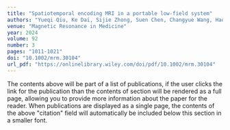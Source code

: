 ```yaml
---
title: "Spatiotemporal encoding MRI in a portable low-field system"
authors: "Yueqi Qiu, Ke Dai, Sijie Zhong, Suen Chen, Changyue Wang, Hao Chen, Lucio Frydman, Zhiyong Zhang"
venue: "Magnetic Resonance in Medicine"
year: 2024
volume: 92
number: 3
pages: "1011-1021"
doi: "10.1002/mrm.30104"
url_pdf: "https://onlinelibrary.wiley.com/doi/pdf/10.1002/mrm.30104"
---
```


The contents above will be part of a list of publications, if the user clicks the link for the publication than the contents of section will be rendered as a full page, allowing you to provide more information about the paper for the reader. When publications are displayed as a single page, the contents of the above "citation" field will automatically be included below this section in a smaller font.

